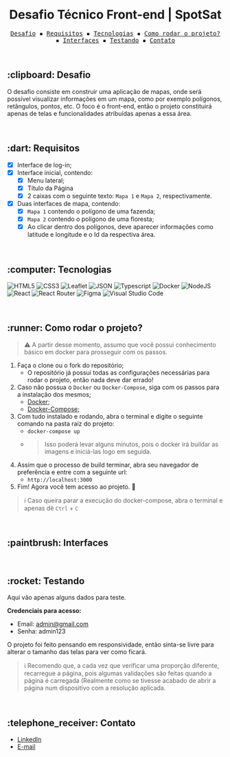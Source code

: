 <h1 align="center">  Desafio Técnico Front-end | SpotSat</h1>

<p align="center">
  <samp>
    <a href="#desafio">Desafio</a> ▪️
    <a href="#requisitos">Requisitos</a> ▪️
    <a href="#tecnologias">Tecnologias</a> ▪️
    <a href="#comorodaroprojeto">Como rodar o projeto?</a> ▪️
    <a href="#interfaces">Interfaces</a> ▪️
    <a href="#testando">Testando</a> ▪️
    <a href="#contato">Contato</a>
  </samp>
</p>

<br />
<section id="desafio">
  <h2>:clipboard: Desafio</h2>
  
  O desafio consiste em construir uma aplicação de mapas, onde será possível visualizar informações em um mapa, como por exemplo polígonos, retângulos, pontos, etc. O foco é o front-end, então o projeto constituirá apenas de telas e funcionalidades atribuídas apenas a essa área.
  
</section>

<br />
<section id="requisitos">
  <h2>:dart: Requisitos</h2>
  
  - [x] Interface de log-in;
  - [x] Interface inicial, contendo:
    - [x] Menu lateral;
    - [x] Título da Página
    - [x] 2 caixas com o seguinte texto: `Mapa 1` e `Mapa 2`, respectivamente.
  - [x] Duas interfaces de mapa, contendo:
    - [x] `Mapa 1` contendo o polígono de uma fazenda;
    - [x] `Mapa 2` contendo o polígono de uma floresta;
    - [x] Ao clicar dentro dos polígonos, deve aparecer informações como latitude e longitude e o Id da respectiva área.
  
</section>

<br />
<section id="tecnologias">
  <h2>:computer: Tecnologias</h2>
  
  ![HTML5](https://img.shields.io/badge/HTML5-E34F26?style=for-the-badge&logo=html5&logoColor=white)
  ![CSS3](https://img.shields.io/badge/CSS3-1572B6?style=for-the-badge&logo=css3&logoColor=white)
  ![Leaflet](https://img.shields.io/badge/Leaflet-199900?style=for-the-badge&logo=Leaflet&logoColor=white)
  ![JSON](https://img.shields.io/badge/json-5E5C5C?style=for-the-badge&logo=json&logoColor=white)
  ![Typescript](https://img.shields.io/badge/TypeScript-007ACC?style=for-the-badge&logo=typescript&logoColor=white)
  ![Docker](https://img.shields.io/badge/Docker-2CA5E0?style=for-the-badge&logo=docker&logoColor=white)
  ![NodeJS](https://img.shields.io/badge/Node.js-339933?style=for-the-badge&logo=nodedotjs&logoColor=white)
  ![React](https://img.shields.io/badge/React-20232A?style=for-the-badge&logo=react&logoColor=61DAFB)
  ![React Router](https://img.shields.io/badge/React_Router-CA4245?style=for-the-badge&logo=react-router&logoColor=white)
  ![Figma](https://img.shields.io/badge/Figma-F24E1E?style=for-the-badge&logo=figma&logoColor=white)
  ![Visual Studio Code](https://img.shields.io/badge/Visual_Studio_Code-0078D4?style=for-the-badge&logo=visual%20studio%20code&logoColor=white)
  
</section>

<br />
<section id="comorodaroprojeto">
  <h2>:runner: Como rodar o projeto?</h2>
  
  > :warning: A partir desse momento, assumo que você possui conhecimento básico em docker para prosseguir com os passos.
  
  1. Faça o clone ou o fork do repositório;
      - O repositório já possui todas as configurações necessárias para rodar o projeto, então nada deve dar errado!
  2. Caso não possua o `Docker` ou `Docker-Compose`, siga com os passos para a instalação dos mesmos;
      - [Docker](https://docs.docker.com/engine/install/);
      - [Docker-Compose](https://docs.docker.com/compose/install/);
  3. Com tudo instalado e rodando, abra o terminal e digite o seguinte comando na pasta raíz do projeto:
      - `docker-compose up`
      - > Isso poderá levar alguns minutos, pois o docker irá buildar as imagens e iniciá-las logo em seguida.
  4. Assim que o processo de build terminar, abra seu navegador de preferência e entre com a seguinte url:
      - `http://localhost:3000`
  5. Fim! Agora você tem acesso ao projeto. :partying_face:
  
  > :information_source: Caso queira parar a execução do docker-compose, abra o terminal e apenas dê `Ctrl` + `C`
  
</section>

<br />
<section id="interfaces">
  <h2>:paintbrush: Interfaces</h2>
</section>

<br />
<section id="testando">
  <h2>:rocket: Testando</h2>
  
  Aqui vão apenas alguns dados para teste.
  
  <b>Credenciais para acesso:</b>
  - Email: admin@gmail.com
  - Senha: admin123
  
  O projeto foi feito pensando em responsividade, então sinta-se livre para alterar o tamanho das telas para ver como ficará.
  > :information_source: Recomendo que, a cada vez que verificar uma proporção diferente, recarregue a página, pois algumas validações são feitas quando a página é carregada (Realmente como se tivesse acabado de abrir a página num dispositivo com a resolução aplicada.
  
</section>

<br />
<section id="contado">
  <h2>:telephone_receiver: Contato</h2>
  
  - [LinkedIn](https://www.linkedin.com/in/henriquepfneto/)
  - [E-mail](mailto:henriqueneto1912@gmail.com)
</section>
